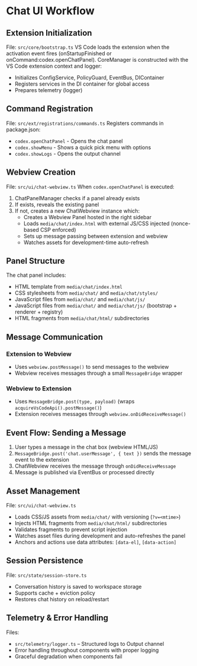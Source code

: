 # Chat UI Workflow

## Extension Initialization

File: `src/core/bootstrap.ts`
VS Code loads the extension when the activation event fires (onStartupFinished or onCommand:codex.openChatPanel).
CoreManager is constructed with the VS Code extension context and logger:
- Initializes ConfigService, PolicyGuard, EventBus, DIContainer
- Registers services in the DI container for global access
- Prepares telemetry (logger)

## Command Registration

File: `src/ext/registrations/commands.ts`
Registers commands in package.json:
- `codex.openChatPanel` - Opens the chat panel
- `codex.showMenu` - Shows a quick pick menu with options
- `codex.showLogs` - Opens the output channel

## Webview Creation

File: `src/ui/chat-webview.ts`
When `codex.openChatPanel` is executed:
1. ChatPanelManager checks if a panel already exists
2. If exists, reveals the existing panel
3. If not, creates a new ChatWebview instance which:
   - Creates a Webview Panel hosted in the right sidebar
   - Loads `media/chat/index.html` with external JS/CSS injected (nonce-based CSP enforced)
   - Sets up message passing between extension and webview
   - Watches assets for development-time auto-refresh

## Panel Structure

The chat panel includes:
- HTML template from `media/chat/index.html`
- CSS stylesheets from `media/chat/` and `media/chat/styles/`
- JavaScript files from `media/chat/` and `media/chat/js/`
 - JavaScript files from `media/chat/` and `media/chat/js/` (bootstrap + renderer + registry)
- HTML fragments from `media/chat/html/` subdirectories

## Message Communication

### Extension to Webview
 - Uses `webview.postMessage()` to send messages to the webview
 - Webview receives messages through a small `MessageBridge` wrapper

### Webview to Extension
 - Uses `MessageBridge.post(type, payload)` (wraps `acquireVsCodeApi().postMessage()`)
 - Extension receives messages through `webview.onDidReceiveMessage()`

## Event Flow: Sending a Message

1. User types a message in the chat box (webview HTML/JS)
2. `MessageBridge.post('chat.userMessage', { text })` sends the message event to the extension
3. ChatWebview receives the message through `onDidReceiveMessage`
4. Message is published via EventBus or processed directly

## Asset Management

File: `src/ui/chat-webview.ts`
- Loads CSS/JS assets from `media/chat/` with versioning (`?v=<mtime>`)
- Injects HTML fragments from `media/chat/html/` subdirectories
- Validates fragments to prevent script injection
- Watches asset files during development and auto-refreshes the panel
 - Anchors and actions use data attributes: `[data-el]`, `[data-action]`

## Session Persistence

File: `src/state/session-store.ts`
- Conversation history is saved to workspace storage
- Supports cache + eviction policy
- Restores chat history on reload/restart

## Telemetry & Error Handling

Files:
- `src/telemetry/logger.ts` – Structured logs to Output channel
- Error handling throughout components with proper logging
- Graceful degradation when components fail
